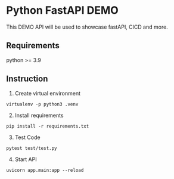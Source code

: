 # Python FastAPI DEMO

This DEMO API will be used to showcase fastAPI, CICD and more.

## Requirements

python >= 3.9

## Instruction

1. Create virtual environment

```
virtualenv -p python3 .venv
```

2. Install requirements

```
pip install -r requirements.txt
```

3. Test Code

```
pytest test/test.py
```

4. Start API

```
uvicorn app.main:app --reload
```
